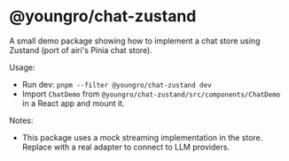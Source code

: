 # @youngro/chat-zustand

A small demo package showing how to implement a chat store using Zustand (port of airi's Pinia chat store).

Usage:

- Run dev: `pnpm --filter @youngro/chat-zustand dev`
- Import `ChatDemo` from `@youngro/chat-zustand/src/components/ChatDemo` in a React app and mount it.

Notes:

- This package uses a mock streaming implementation in the store. Replace with a real adapter to connect to LLM providers.
